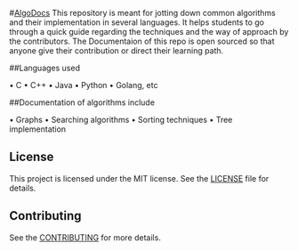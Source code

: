 #[AlgoDocs](https://img.shields.io/github/license/ayan-biswas0412/AlgoDocs)
This repository is meant for jotting down common algorithms and their implementation in several languages.
It helps students to go through a quick guide regarding the techniques and the way of approach by the contributors.
The Documentaion of this repo is open sourced so that anyone give their contribution or direct their learning path.

##Languages used

• C
• C++
• Java
• Python
• Golang, etc


##Documentation of algorithms include

• Graphs
• Searching algorithms
• Sorting techniques
• Tree implementation


## License

This project is licensed under the MIT license. See the [LICENSE](LICENSE) file for details.


## Contributing

See the [CONTRIBUTING](CONTRIBUTING.md) for more details.
